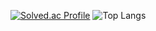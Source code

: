[![Solved.ac Profile](http://mazassumnida.wtf/api/generate_badge?boj=20203169)](https://solved.ac/20203169)
![Top Langs](https://github-readme-stats.vercel.app/api/top-langs/?username=MinHyeong&layout=Demo&theme=dark)
